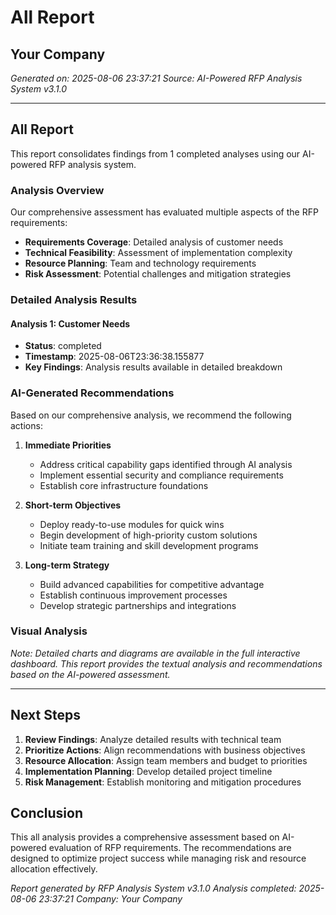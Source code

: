 # All Report
## Your Company
*Generated on: 2025-08-06 23:37:21*
*Source: AI-Powered RFP Analysis System v3.1.0*

---

## All Report

This report consolidates findings from 1 completed analyses using our AI-powered RFP analysis system.

### Analysis Overview

Our comprehensive assessment has evaluated multiple aspects of the RFP requirements:

- **Requirements Coverage**: Detailed analysis of customer needs
- **Technical Feasibility**: Assessment of implementation complexity
- **Resource Planning**: Team and technology requirements
- **Risk Assessment**: Potential challenges and mitigation strategies


### Detailed Analysis Results


#### Analysis 1: Customer Needs
- **Status**: completed
- **Timestamp**: 2025-08-06T23:36:38.155877
- **Key Findings**: Analysis results available in detailed breakdown


### AI-Generated Recommendations

Based on our comprehensive analysis, we recommend the following actions:

1. **Immediate Priorities**
   - Address critical capability gaps identified through AI analysis
   - Implement essential security and compliance requirements
   - Establish core infrastructure foundations

2. **Short-term Objectives** 
   - Deploy ready-to-use modules for quick wins
   - Begin development of high-priority custom solutions
   - Initiate team training and skill development programs

3. **Long-term Strategy**
   - Build advanced capabilities for competitive advantage
   - Establish continuous improvement processes
   - Develop strategic partnerships and integrations


### Visual Analysis

*Note: Detailed charts and diagrams are available in the full interactive dashboard. This report provides the textual analysis and recommendations based on the AI-powered assessment.*


---

## Next Steps

1. **Review Findings**: Analyze detailed results with technical team
2. **Prioritize Actions**: Align recommendations with business objectives
3. **Resource Allocation**: Assign team members and budget to priorities
4. **Implementation Planning**: Develop detailed project timeline
5. **Risk Management**: Establish monitoring and mitigation procedures

## Conclusion

This all analysis provides a comprehensive assessment based on AI-powered evaluation of RFP requirements. The recommendations are designed to optimize project success while managing risk and resource allocation effectively.

*Report generated by RFP Analysis System v3.1.0*
*Analysis completed: 2025-08-06 23:37:21*
*Company: Your Company*
